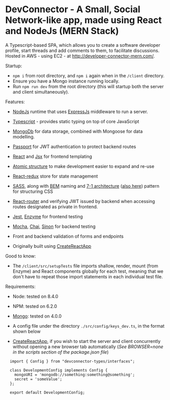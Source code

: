 # DevConnector - A Small, Social Network-like app, made using React and NodeJs (MERN Stack)

A Typescript-based SPA, which allows you to create a software developer profile, start threads and add comments to them, to facilitate discussions.  
Hosted in AWS - using EC2 - at http://developer-connector-mern.com/.

Startup: 

- `npm i` from root directory, and `npm i` again when in the `/client` directory.
- Ensure you have a Mongo instance running locally.
- Run `npm run dev` from the root directory (this will startup both the server and client simultaneously).

Features:

- [NodeJs](https://nodejs.org/en/download/) runtime that uses [ExpressJs](https://www.npmjs.com/package/express) middleware to run a server.
- [Typescript](https://www.typescriptlang.org/) - provides static typing on top of core JavaScript
- [MongoDb](https://www.npmjs.com/package/mongodb) for data storage, combined with Mongoose for data modelling.
- [Passport](https://www.npmjs.com/package/passport) for JWT authentication to protect backend routes

- [React](https://reactjs.org/) and [Jsx](https://reactjs.org/docs/introducing-jsx.html) for frontend templating
- [Atomic structure](https://www.youtube.com/watch?v=q5CB1za0NfA) to make development easier to expand and re-use
- [React-redux](https://redux.js.org/basics/usage-with-react) store for state management
- [SASS](https://sass-lang.com/documentation), along with [BEM](http://getbem.com/naming/) naming and [7-1 architecture](https://sass-guidelin.es/#the-7-1-pattern) ([also here](https://gist.github.com/rveitch/84cea9650092119527bc)) pattern for structuring CSS
- [React-router](https://reacttraining.com/react-router/web/guides/quick-start/example-basic-routing) and verifying JWT issued by backend when accessing routes designated as private in frontend.
- [Jest](https://jestjs.io/docs/en/tutorial-react), [Enzyme](https://airbnb.io/enzyme/docs/guides/jest.html) for frontend testing
- [Mocha](https://mochajs.org/#getting-started), [Chai](https://www.chaijs.com/api/), [Sinon](https://sinonjs.org/releases/v7.4.1/) for backend testing
- Front and backend validation of forms and endpoints
- Originally built using [CreateReactApp](https://github.com/facebook/create-react-app)

Good to know:

- The `/client/src/setupTests` file imports shallow, render, mount (from Enzyme) and React components globally for each test, meaning that we don't have to repeat those import statements in each individual test file.

Requirements:

- Node: tested on 8.4.0 

- NPM: tested on 6.2.0

- [Mongo](https://www.mongodb.com/download-center/community): tested on 4.0.0

- A config file under the directory `./src/config/keys_dev.ts`, in the format shown below

- [CreateReactApp](https://www.npmjs.com/package/create-react-app), if you wish to start the server and client concurrently without opening a new browser tab automatically (*See BROWSER=none in the scripts section of the package.json file*)

```
  import { Config } from "devconnector-types/interfaces";

  class DevelopmentConfig implements Config {
    mongoURI = 'mongodb://something:something@something';
    secret = 'someValue';
  };

  export default DevelopmentConfig;
```

